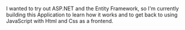 I wanted to try out ASP.NET and the Entity Framework, so I'm currently building this Application to learn how it works and to get back to using JavaScript with Html and Css as a frontend.
